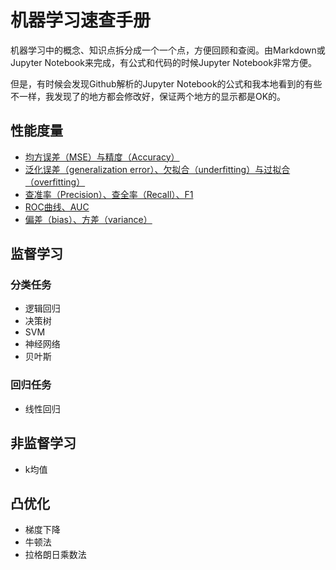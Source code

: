 # 机器学习速查手册

机器学习中的概念、知识点拆分成一个一个点，方便回顾和查阅。由Markdown或Jupyter Notebook来完成，有公式和代码的时候Jupyter Notebook非常方便。

但是，有时候会发现Github解析的Jupyter Notebook的公式和我本地看到的有些不一样，我发现了的地方都会修改好，保证两个地方的显示都是OK的。

## 性能度量

- [均方误差（MSE）与精度（Accuracy）](./measurement/MSE-accuracy.ipynb)
- [泛化误差（generalization error）、欠拟合（underfitting）与过拟合（overfitting）](./measurement/overfitting-underfitting.ipynb)
- [查准率（Precision）、查全率（Recall）、F1](./measurement/precision-recall-f1.ipynb)
- [ROC曲线、AUC](./measurement/ROC-AUC.ipynb)
- [偏差（bias）、方差（variance）](./measurement/bias-variance.ipynb)


## 监督学习

### 分类任务

- 逻辑回归
- 决策树
- SVM
- 神经网络
- 贝叶斯

### 回归任务

- 线性回归


## 非监督学习

- k均值


## 凸优化

- 梯度下降
- 牛顿法
- 拉格朗日乘数法